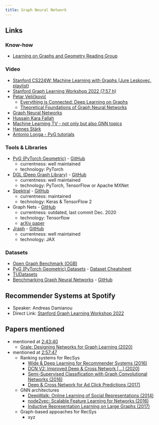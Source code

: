 ```yaml
---
title: Graph Neural Network
---
```


## Links

### Know-how
- [Learning on Graphs and Geometry Reading Group](https://hannes-stark.com/logag-reading-group)

### Video
- [Stanford CS224W: Machine Learning with Graphs (Jure Leskovec, playlist)](https://www.youtube.com/watch?v=JAB_plj2rbA&list=PLoROMvodv4rPLKxIpqhjhPgdQy7imNkDn)
- [ Stanford Graph Learning Workshop 2022 (7:57 h)](https://www.youtube.com/watch?v=GYW286H3SKw)
- [Petar Veličković](https://www.youtube.com/channel/UC9bkKi8Us7yevvP1KIBQHog/videos)
  - [Everything is Connected: Deep Learning on Graphs](https://www.youtube.com/watch?v=5h6MbQ_65-o)
  - [Theoretical Foundations of Graph Neural Networks](https://www.youtube.com/watch?v=uF53xsT7mjc)
- [Graph Neural Networks](https://www.youtube.com/playlist?list=PLSgGvve8UweGx4_6hhrF3n4wpHf_RV76_)
- [Hussain Kara Fallah](https://www.youtube.com/channel/UCyRGTzxD6Pa4cJOfHmvklQA/videos)
- [Machine Learning TV - not only but also GNN topics](https://www.youtube.com/c/MachineLearningTV/videos)
- [Hannes Stärk](https://www.youtube.com/channel/UC4uWMmEGc5EZVn5pAox-iww/videos)
- [Antonio Longa - PyG tutorials](https://www.youtube.com/user/94longa2112/videos)

### Tools & Libraries
- [PyG (PyTorch Geometric)](https://pytorch-geometric.readthedocs.io/en/latest/) - [GitHub](https://github.com/pyg-team/pytorch_geometric)
  - currentness: well maintained
  - technology: PyTorch
- [DGL (Deep Graph Library)](https://www.dgl.ai/) - [GitHub](https://github.com/dmlc/dgl/)
  - currentness: well maintained
  - technology: PyTorch, TensorFlow or Apache MXNet
- [Spektral](https://graphneural.network/) - [GitHub](https://github.com/danielegrattarola/spektral/)
  - currentness: maintained
  - technology: Keras & TensorFlow 2
- Graph Nets - [GitHub](https://github.com/deepmind/graph_nets)
  - currentness: outdated, last commit Dec. 2020
  - technology: Tensorflow
  - [arXiv paper](https://arxiv.org/abs/1806.01261)
- [Jraph](https://jraph.readthedocs.io/en/latest/) - [GitHub](https://github.com/deepmind/jraph)
  - currentness: well maintained
  - technology: JAX

### Datasets
- [Open Graph Benchmark (OGB)](https://ogb.stanford.edu/)
- [PyG (PyTorch Geometric) Datasets](https://pytorch-geometric.readthedocs.io/en/latest/modules/datasets.html?highlight=datasets) -
  [Dataset Cheatsheet](https://pytorch-geometric.readthedocs.io/en/latest/notes/data_cheatsheet.html#)
- [TUDatasets](https://chrsmrrs.github.io/datasets/)
- [Benchmarking Graph Neural Networks](https://graphdeeplearning.github.io/post/benchmarking-gnns/) - [GitHub](https://github.com/graphdeeplearning/benchmarking-gnns)

## Recommender Systems at Spotify
- Speaker: Andreas Damianou
- Direct Link: [Stanford Graph Learning Workshop 2022](https://www.youtube.com/watch?v=GYW286H3SKw&t=9537s)

## Papers mentioned
- mentioned at [2:43:40](https://youtu.be/GYW286H3SKw?t=9820)
  - [Grale: Designing Networks for Graph Learning (2020)](https://arxiv.org/pdf/2007.12002.pdf)
- mentioned at [2:57:47](https://youtu.be/GYW286H3SKw?t=10667)
  - Ranking systems for RecSys
    - [Wide & Deep Learning for Recommender Systems (2016)](https://arxiv.org/pdf/1606.07792.pdf)
    - [DCN V2: Improved Deep & Cross Network [...] (2020)](https://arxiv.org/pdf/2008.13535.pdf)
    - [Semi-Supervised Classification with Graph Convolutional Networks (2016)](https://arxiv.org/pdf/1609.02907.pdf)
    - [Deep & Cross Network for Ad Click Predictions (2017)](https://arxiv.org/pdf/1708.05123.pdf)
  - GNN architectures
    - [DeepWalk: Online Learning of Social Representations (2014)](https://arxiv.org/pdf/1403.6652.pdf)
    - [node2vec: Scalable Feature Learning for Networks (2016)](https://arxiv.org/pdf/1607.00653.pdf)
    - [Inductive Representation Learning on Large Graphs (2017)](https://arxiv.org/pdf/1706.02216.pdf)
  - Graph-based appoaches for RecSys
    - xyz
